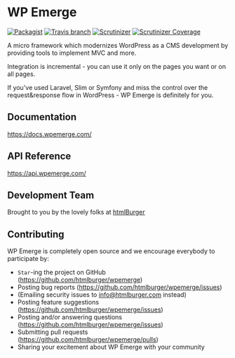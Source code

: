 # WP Emerge

[![Packagist](https://img.shields.io/packagist/vpre/htmlburger/wpemerge.svg?style=flat-square&colorB=0366d6)](https://packagist.org/packages/htmlburger/wpemerge) [![Travis branch](https://img.shields.io/travis/htmlburger/wpemerge/master.svg?style=flat-square)](https://travis-ci.org/htmlburger/wpemerge/builds) [![Scrutinizer](https://img.shields.io/scrutinizer/g/htmlburger/wpemerge.svg?style=flat-square)](https://scrutinizer-ci.com/g/htmlburger/wpemerge/) [![Scrutinizer Coverage](https://img.shields.io/scrutinizer/coverage/g/htmlburger/wpemerge.svg?style=flat-square)](https://scrutinizer-ci.com/g/htmlburger/wpemerge/code-structure/master/code-coverage)

A micro framework which modernizes WordPress as a CMS development by providing tools to implement MVC and more.

Integration is incremental - you can use it only on the pages you want or on all pages.

If you've used Laravel, Slim or Symfony and miss the control over the request&response flow in WordPress - WP Emerge is definitely for you.

## Documentation

https://docs.wpemerge.com/

## API Reference

https://api.wpemerge.com/

## Development Team

Brought to you by the lovely folks at [htmlBurger](http://htmlburger.com)

## Contributing

WP Emerge is completely open source and we encourage everybody to participate by:

- `Star`-ing the project on GitHub (https://github.com/htmlburger/wpemerge)
- Posting bug reports (https://github.com/htmlburger/wpemerge/issues)
- (Emailing security issues to [info@htmlburger.com](mailto:info@htmlburger.com) instead)
- Posting feature suggestions (https://github.com/htmlburger/wpemerge/issues)
- Posting and/or answering questions (https://github.com/htmlburger/wpemerge/issues)
- Submitting pull requests (https://github.com/htmlburger/wpemerge/pulls)
- Sharing your excitement about WP Emerge with your community
